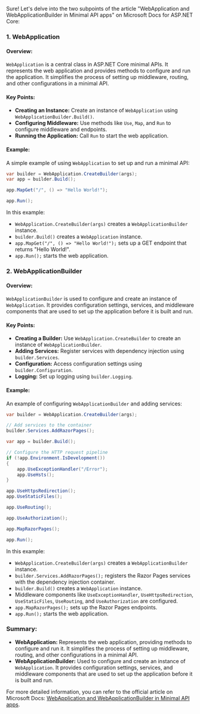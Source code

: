 Sure! Let's delve into the two subpoints of the article "WebApplication and WebApplicationBuilder in Minimal API apps" on Microsoft Docs for ASP.NET Core:

### 1. WebApplication

#### Overview:
`WebApplication` is a central class in ASP.NET Core minimal APIs. It represents the web application and provides methods to configure and run the application. It simplifies the process of setting up middleware, routing, and other configurations in a minimal API.

#### Key Points:
- **Creating an Instance:** Create an instance of `WebApplication` using `WebApplicationBuilder.Build()`.
- **Configuring Middleware:** Use methods like `Use`, `Map`, and `Run` to configure middleware and endpoints.
- **Running the Application:** Call `Run` to start the web application.

#### Example:
A simple example of using `WebApplication` to set up and run a minimal API:
```csharp name=Program.cs
var builder = WebApplication.CreateBuilder(args);
var app = builder.Build();

app.MapGet("/", () => "Hello World!");

app.Run();
```

In this example:
- `WebApplication.CreateBuilder(args)` creates a `WebApplicationBuilder` instance.
- `builder.Build()` creates a `WebApplication` instance.
- `app.MapGet("/", () => "Hello World!");` sets up a GET endpoint that returns "Hello World!".
- `app.Run();` starts the web application.

### 2. WebApplicationBuilder

#### Overview:
`WebApplicationBuilder` is used to configure and create an instance of `WebApplication`. It provides configuration settings, services, and middleware components that are used to set up the application before it is built and run.

#### Key Points:
- **Creating a Builder:** Use `WebApplication.CreateBuilder` to create an instance of `WebApplicationBuilder`.
- **Adding Services:** Register services with dependency injection using `builder.Services`.
- **Configuration:** Access configuration settings using `builder.Configuration`.
- **Logging:** Set up logging using `builder.Logging`.

#### Example:
An example of configuring `WebApplicationBuilder` and adding services:
```csharp name=Program.cs
var builder = WebApplication.CreateBuilder(args);

// Add services to the container
builder.Services.AddRazorPages();

var app = builder.Build();

// Configure the HTTP request pipeline
if (!app.Environment.IsDevelopment())
{
    app.UseExceptionHandler("/Error");
    app.UseHsts();
}

app.UseHttpsRedirection();
app.UseStaticFiles();

app.UseRouting();

app.UseAuthorization();

app.MapRazorPages();

app.Run();
```

In this example:
- `WebApplication.CreateBuilder(args)` creates a `WebApplicationBuilder` instance.
- `builder.Services.AddRazorPages();` registers the Razor Pages services with the dependency injection container.
- `builder.Build()` creates a `WebApplication` instance.
- Middleware components like `UseExceptionHandler`, `UseHttpsRedirection`, `UseStaticFiles`, `UseRouting`, and `UseAuthorization` are configured.
- `app.MapRazorPages();` sets up the Razor Pages endpoints.
- `app.Run();` starts the web application.

### Summary:

- **WebApplication:** Represents the web application, providing methods to configure and run it. It simplifies the process of setting up middleware, routing, and other configurations in a minimal API.
- **WebApplicationBuilder:** Used to configure and create an instance of `WebApplication`. It provides configuration settings, services, and middleware components that are used to set up the application before it is built and run.

For more detailed information, you can refer to the official article on Microsoft Docs: [WebApplication and WebApplicationBuilder in Minimal API apps](https://docs.microsoft.com/en-us/aspnet/core/fundamentals/minimal-apis/webapplication).